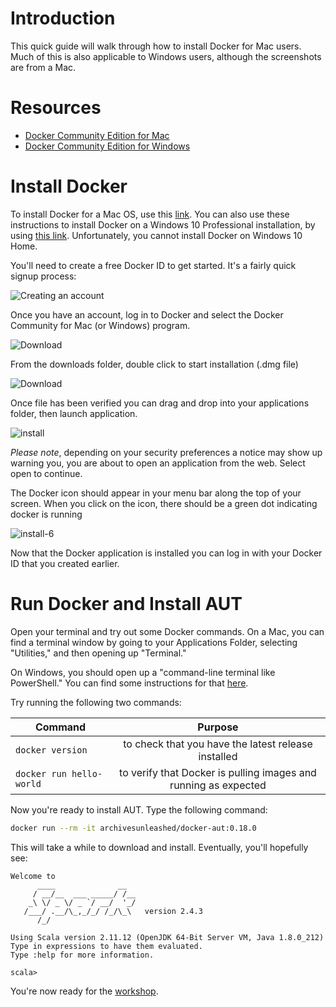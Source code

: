 # Introduction

This quick guide will walk through how to install Docker for Mac users. Much of this is also applicable to Windows users, although the screenshots are from a Mac.

# Resources
* [Docker Community Edition for Mac](https://store.docker.com/editions/community/docker-ce-desktop-mac)
* [Docker Community Edition for Windows](https://store.docker.com/editions/community/docker-ce-desktop-windows)

# Install Docker 
To install Docker for a Mac OS, use this [link](https://store.docker.com/editions/community/docker-ce-desktop-mac). You can also use these instructions to install Docker on a Windows 10 Professional installation, by using [this link](https://store.docker.com/editions/community/docker-ce-desktop-windows). Unfortunately, you cannot install Docker on Windows 10 Home.

You'll need to create a free Docker ID to get started. It's a fairly quick signup process:

![Creating an account](https://archivesunleashed.org/images/docker-create-account.png)

Once you have an account, log in to Docker and select the Docker Community for Mac (or Windows) program.

![Download](https://archivesunleashed.org/images/docker-download2.png)

From the downloads folder, double click to start installation (.dmg file)

![Download](https://archivesunleashed.org/images/docker-download3.png)

Once file has been verified you can drag and drop into your applications folder, then launch application.

![install](https://archivesunleashed.org/images/docker-install.png)

<i>Please note</i>, depending on your security preferences a notice may show up warning you, you are about to open an application from the web. Select open to continue. 

The Docker icon should appear in your menu bar along the top of your screen. When you click on the icon, there should be a green dot indicating docker is running

![install-6](https://archivesunleashed.org/images/docker-running.png)

Now that the Docker application is installed you can log in with your Docker ID that you created earlier.

# Run Docker and Install AUT

Open your terminal and try out some Docker commands. On a Mac, you can find a terminal window by going to your Applications Folder, selecting "Utilities," and then opening up "Terminal."

On Windows, you should open up a "command-line terminal like PowerShell." You can find some instructions for that [here](https://programminghistorian.org/en/lessons/intro-to-bash).

Try running the following two commands:

| Command        | Purpose           |
| ------------- |:-------------:|
| `docker version` | to check that you have the latest release installed |
| `docker run hello-world` | to verify that Docker is pulling images and running as expected |

Now you're ready to install AUT. Type the following command:

```bash
docker run --rm -it archivesunleashed/docker-aut:0.18.0
```

This will take a while to download and install. Eventually, you'll hopefully see:

```
Welcome to
      ____              __
     / __/__  ___ _____/ /__
    _\ \/ _ \/ _ `/ __/  '_/
   /___/ .__/\_,_/_/ /_/\_\   version 2.4.3
      /_/
         
Using Scala version 2.11.12 (OpenJDK 64-Bit Server VM, Java 1.8.0_212)
Type in expressions to have them evaluated.
Type :help for more information.

scala> 
```

You're now ready for the [workshop](https://github.com/archivesunleashed/aut/wiki/Toolkit-Lesson).
